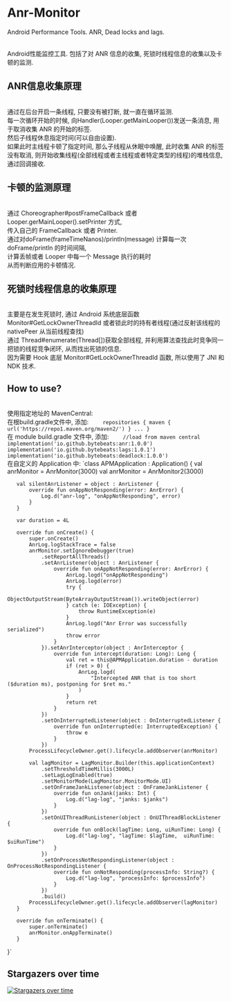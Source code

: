 # Anr-Monitor
Android Performance Tools. ANR, Dead locks and lags.

<br>Android性能监控工具. 包括了对 ANR 信息的收集, 死锁时线程信息的收集以及卡顿的监测.

## ANR信息收集原理
<br>通过在后台开启一条线程, 只要没有被打断, 就一直在循环监测.
<br>每一次循环开始的时候, 向Handler(Looper.getMainLooper())发送一条消息, 用于取消收集 ANR 的开始的标签.
<br>然后子线程休息指定时间(可以自由设置).
<br>如果此时主线程卡顿了指定时间, 那么子线程从休眠中唤醒, 此时收集 ANR 的标签没有取消, 则开始收集线程(全部线程或者主线程或者特定类型的线程)的堆栈信息, 通过回调接收.

## 卡顿的监测原理
<br>通过 Choreographer#postFrameCallback 或者 Looper.gerMainLooper().setPrinter 方式,
<br>传入自己的 FrameCallback 或者 Printer.
<br>通过对doFrame(frameTimeNanos)/println(message) 计算每一次 doFrame/println 的时间间隔,
<br>计算丢帧或者 Looper 中每一个 Message 执行的耗时
<br>从而判断应用的卡顿情况.

## 死锁时线程信息的收集原理
<br>主要是在发生死锁时, 通过 Android 系统底层函数 Monitor#GetLockOwnerThreadId 或者锁此时的持有者线程(通过反射该线程的 nativePeer 从当前线程查找)
<br>通过 Thread#enumerate(Thread[])获取全部线程, 并利用算法查找此时竞争同一把锁的线程竞争闭环, 从而找出死锁的信息.
<br>因为需要 Hook 底层 Monitor#GetLockOwnerThreadId 函数, 所以使用了 JNI 和 NDK 技术.

## How to use?
<br>使用指定地址的 MavenCentral:
<br>在根build.gradle文件中, 添加:
`    repositories {
           maven { url('https://repo1.maven.org/maven2/') }
           ...
       }`
<br>在 module build.gradle 文件中, 添加:
`    //load from maven central
       implementation('io.github.bytebeats:anr:1.0.0')
       implementation('io.github.bytebeats:lags:1.0.1')
       implementation('io.github.bytebeats:deadlock:1.0.0')`
<br>在自定义的 Application 中:
`class APMApplication : Application() {
       val anrMonitor = AnrMonitor(3000)
       val anrMonitor = AnrMonitor2(3000)

       val silentAnrListener = object : AnrListener {
           override fun onAppNotResponding(error: AnrError) {
               Log.d("anr-log", "onAppNotResponding", error)
           }
       }

       var duration = 4L

       override fun onCreate() {
           super.onCreate()
           AnrLog.logStackTrace = false
           anrMonitor.setIgnoreDebugger(true)
               .setReportAllThreads()
               .setAnrListener(object : AnrListener {
                   override fun onAppNotResponding(error: AnrError) {
                       AnrLog.logd("onAppNotResponding")
                       AnrLog.logd(error)
                       try {
                           ObjectOutputStream(ByteArrayOutputStream()).writeObject(error)
                       } catch (e: IOException) {
                           throw RuntimeException(e)
                       }
                       AnrLog.logd("Anr Error was successfully serialized")
                       throw error
                   }
               }).setAnrInterceptor(object : AnrInterceptor {
                   override fun intercept(duration: Long): Long {
                       val ret = this@APMApplication.duration - duration
                       if (ret > 0) {
                           AnrLog.logd(
                               "Intercepted ANR that is too short ($duration ms), postponing for $ret ms."
                           )
                       }
                       return ret
                   }
               })
               .setOnInterruptedListener(object : OnInterruptedListener {
                   override fun onInterrupted(e: InterruptedException) {
                       throw e
                   }
               })
           ProcessLifecycleOwner.get().lifecycle.addObserver(anrMonitor)

           val lagMonitor = LagMonitor.Builder(this.applicationContext)
               .setThresholdTimeMillis(3000L)
               .setLagLogEnabled(true)
               .setMonitorMode(LagMonitor.MonitorMode.UI)
               .setOnFrameJankListener(object : OnFrameJankListener {
                   override fun onJank(janks: Int) {
                       Log.d("lag-log", "janks: $janks")
                   }
               })
               .setOnUIThreadRunListener(object : OnUIThreadBlockListener {
                   override fun onBlock(lagTime: Long, uiRunTime: Long) {
                       Log.d("lag-log", "lagTime: $lagTime,  uiRunTime: $uiRunTime")
                   }
               })
               .setOnProcessNotRespondingListener(object : OnProcessNotRespondingListener {
                   override fun onNotResponding(processInfo: String?) {
                       Log.d("lag-log", "processInfo: $processInfo")
                   }
               })
               .build()
           ProcessLifecycleOwner.get().lifecycle.addObserver(lagMonitor)
       }

       override fun onTerminate() {
           super.onTerminate()
           anrMonitor.onAppTerminate()
       }
   }`

## Stargazers over time

[![Stargazers over time](https://starchart.cc/bytebeats/Anr-Monitor.svg)](https://starchart.cc/bytebeats/Anr-Monitor)
